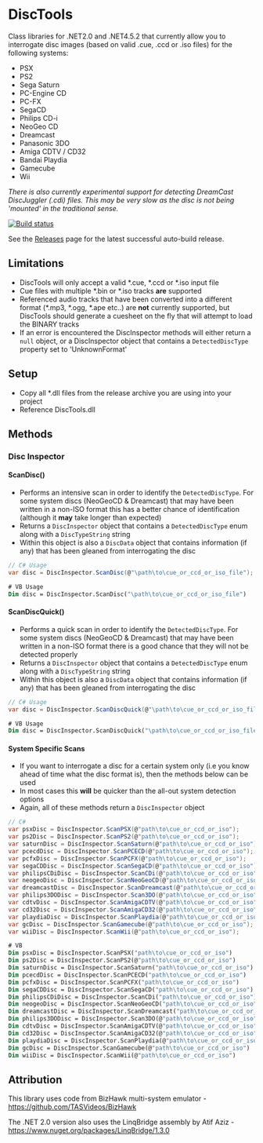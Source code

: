 # DiscTools
Class libraries for .NET2.0 and .NET4.5.2 that currently allow you to interrogate disc images (based on valid .cue, .ccd or .iso files) for the following systems:

* PSX
* PS2
* Sega Saturn
* PC-Engine CD
* PC-FX
* SegaCD
* Philips CD-i
* NeoGeo CD
* Dreamcast
* Panasonic 3DO
* Amiga CDTV / CD32
* Bandai Playdia
* Gamecube
* Wii

*There is also currently experimental support for detecting DreamCast DiscJuggler (.cdi) files. This may be very slow as the disc is not being 'mounted' in the traditional sense.*

[![Build status](https://ci.appveyor.com/api/projects/status/58juhmjpih7mw266/branch/master?svg=true)](https://ci.appveyor.com/project/Asnivor/disctools/branch/master)

See the [Releases](https://github.com/Asnivor/DiscTools/releases) page for the latest successful auto-build release.

## Limitations
* DiscTools will only accept a valid *.cue, *.ccd or *.iso input file
* Cue files with multiple *.bin or *.iso tracks **are** supported
* Referenced audio tracks that have been converted into a different format (*.mp3, *.ogg, *.ape etc..) are **not** currently supported, but DiscTools should generate a cuesheet on the fly that will attempt to load the BINARY tracks
* If an error is encountered the DiscInspector methods will either return a `null` object, or a DiscInspector object that contains a `DetectedDiscType` property set to 'UnknownFormat'

## Setup
* Copy all *.dll files from the release archive you are using into your project
* Reference DiscTools.dll

## Methods

### Disc Inspector

#### ScanDisc()
* Performs an intensive scan in order to identify the `DetectedDiscType`. For some system discs (NeoGeoCD & Dreamcast) that may have been written in a non-ISO format this has a better chance of identification (although it **may** take longer than expected)
* Returns a `DiscInspector` object that contains a `DetectedDiscType` enum along with a `DiscTypeString` string
* Within this object is also a `DiscData` object that contains information (if any) that has been gleaned from interrogating the disc

```c#
// C# Usage
var disc = DiscInspector.ScanDisc(@"\path\to\cue_or_ccd_or_iso_file");
```

```vb
# VB Usage
Dim disc = DiscInspector.ScanDisc("\path\to\cue_or_ccd_or_iso_file")
```

#### ScanDiscQuick()
* Performs a quick scan in order to identify the `DetectedDiscType`. For some system discs (NeoGeoCD & Dreamcast) that may have been written in a non-ISO format there is a good chance that they will not be detected properly
* Returns a `DiscInspector` object that contains a `DetectedDiscType` enum along with a `DiscTypeString` string
* Within this object is also a `DiscData` object that contains information (if any) that has been gleaned from interrogating the disc

```c#
// C# Usage
var disc = DiscInspector.ScanDiscQuick(@"\path\to\cue_or_ccd_or_iso_file");
```

```vb
# VB Usage
Dim disc = DiscInspector.ScanDiscQuick("\path\to\cue_or_ccd_or_iso_file")
```

#### System Specific Scans
* If you want to interrogate a disc for a certain system only (i.e you know ahead of time what the disc format is), then the methods below can be used
* In most cases this **will** be quicker than the all-out system detection options
* Again, all of these methods return a `DiscInspector` object

```c#
// C#
var psxDisc = DiscInspector.ScanPSX(@"path\to\cue_or_ccd_or_iso");
var ps2Disc = DiscInspector.ScanPS2(@"path\to\cue_or_ccd_or_iso");
var saturnDisc = DiscInspector.ScanSaturn(@"path\to\cue_or_ccd_or_iso");
var pcecdDisc = DiscInspector.ScanPCECD(@"path\to\cue_or_ccd_or_iso");
var pcfxDisc = DiscInspector.ScanPCFX(@"path\to\cue_or_ccd_or_iso");
var segaCDDisc = DiscInspector.ScanSegaCD(@"path\to\cue_or_ccd_or_iso");
var philipsCDiDisc = DiscInspector.ScanCDi(@"path\to\cue_or_ccd_or_iso");
var neogeoDisc = DiscInspector.ScanNeoGeoCD(@"path\to\cue_or_ccd_or_iso");
var dreamcastDisc = DiscInspector.ScanDreamcast(@"path\to\cue_or_ccd_or_iso");
var philips3DODisc = DiscInspector.Scan3DO(@"path\to\cue_or_ccd_or_iso");
var cdtvDisc = DiscInspector.ScanAmigaCDTV(@"path\to\cue_or_ccd_or_iso");
var cd32Disc = DiscInspector.ScanAmigaCD32(@"path\to\cue_or_ccd_or_iso");
var playdiaDisc = DiscInspector.ScanPlaydia(@"path\to\cue_or_ccd_or_iso");
var gcDisc = DiscInspector.ScanGamecube(@"path\to\cue_or_ccd_or_iso");
var wiiDisc = DiscInspector.ScanWii(@"path\to\cue_or_ccd_or_iso");
```

```vb
# VB
Dim psxDisc = DiscInspector.ScanPSX("path\to\cue_or_ccd_or_iso")
Dim ps2Disc = DiscInspector.ScanPS2(@"path\to\cue_or_ccd_or_iso")
Dim saturnDisc = DiscInspector.ScanSaturn("path\to\cue_or_ccd_or_iso")
Dim pcecdDisc = DiscInspector.ScanPCECD("path\to\cue_or_ccd_or_iso")
Dim pcfxDisc = DiscInspector.ScanPCFX("path\to\cue_or_ccd_or_iso")
Dim segaCDDisc = DiscInspector.ScanSegaCD("path\to\cue_or_ccd_or_iso")
Dim philipsCDiDisc = DiscInspector.ScanCDi("path\to\cue_or_ccd_or_iso")
Dim neogeoDisc = DiscInspector.ScanNeoGeoCD("path\to\cue_or_ccd_or_iso")
Dim dreamcastDisc = DiscInspector.ScanDreamcast("path\to\cue_or_ccd_or_iso")
Dim philips3DODisc = DiscInspector.Scan3DO(@"path\to\cue_or_ccd_or_iso")
Dim cdtvDisc = DiscInspector.ScanAmigaCDTV(@"path\to\cue_or_ccd_or_iso")
Dim cd32Disc = DiscInspector.ScanAmigaCD32(@"path\to\cue_or_ccd_or_iso")
Dim playdiaDisc = DiscInspector.ScanPlaydia(@"path\to\cue_or_ccd_or_iso")
Dim gcDisc = DiscInspector.ScanGamecube(@"path\to\cue_or_ccd_or_iso")
Dim wiiDisc = DiscInspector.ScanWii(@"path\to\cue_or_ccd_or_iso")
```


## Attribution
This library uses code from BizHawk multi-system emulator - https://github.com/TASVideos/BizHawk

The .NET 2.0 version also uses the LinqBridge assembly by Atif Aziz - https://www.nuget.org/packages/LinqBridge/1.3.0
